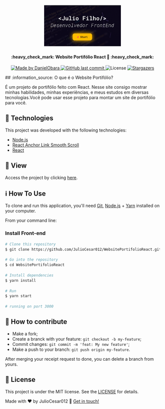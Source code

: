 <h1 align="center">
    <img alt="WebsitePortifólio" title="#Website Portifólio" src=".github/logo_websiteportifolio.png" width="250px" />
</h1>

<h4 align="center"> 
	:heavy_check_mark: Website Portifólio React 🚀 :heavy_check_mark:
</h4>
<p align="center">	
	
  <a href="https://www.linkedin.com/in/danielobara/">
    <img alt="Made by DanielObara" src="https://img.shields.io/badge/made%20by-JulioCesar012-%2304D361">
  </a>
  
  <a href="https://github.com/DanielObara/NLW-3.0/commits/master">
    <img alt="GitHub last commit" src="https://img.shields.io/github/last-commit/JulioCesar012/WebsitePortifolioReact">
  </a>

  <img alt="License" src="https://img.shields.io/badge/license-MIT-brightgreen">
   <a href="https://github.com/JulioCesar012/WebsitePortifolioReact/stargazers">
    <img alt="Stargazers" src="https://img.shields.io/github/stars/JulioCesar012/WebsitePortifolioReact?style=social">
  </a>
</p>
<p align="center">
</p>
## :information_source: O que é o Website Portifólio?

É um projeto de portifólio feito com React. Nesse site consigo mostrar minhas habilidades, minhas experiências, e meus estudos em diversas tecnologias.Você pode usar esse projeto para montar um site de portifólio para você.

## :rocket: Technologies

This project was developed with the following technologies:

- [Node.js][nodejs]
- [React Anchor Link Smooth Scroll][reactanchor]
- [React][reactjs]

## 🔖 View

Access the project by clicking [here](https://juliofilho.me/).

## :information_source: How To Use

To clone and run this application, you'll need [Git](https://git-scm.com), [Node.js][nodejs] + [Yarn][yarn] installed on your computer.

From your command line:

### Install Front-end

```bash
# Clone this repository
$ git clone https://github.com/JulioCesar012/WebsitePortifolioReact.git

# Go into the repository
$ cd WebsitePortifolioReact

# Install dependencies
$ yarn install

# Run
$ yarn start

# running on port 3000
```

## 🤔 How to contribute

-  Make a fork;
-  Create a branck with your feature: `git checkout -b my-feature`;
-  Commit changes: `git commit -m 'feat: My new feature'`;
-  Make a push to your branch: `git push origin my-feature`.

After merging your receipt request to done, you can delete a branch from yours.

## :memo: License

This project is under the MIT license. See the [LICENSE](https://github.com/JulioCesar012/WebsitePortifolioReact/blob/master/LICENSE) for details.

Made with ♥ by JulioCesar012 :wave: [Get in touch!](https://www.linkedin.com/in/julio-cesar-filho-759653171/)

[nodejs]: https://nodejs.org/
[reactanchor]: https://www.npmjs.com/package/react-anchor-link-smooth-scroll/
[reactjs]: https://reactjs.org
[yarn]: https://yarnpkg.com/

